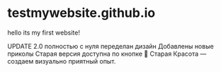 # testmywebsite.github.io
hello its my first website!

UPDATE 2.0
полностью с нуля переделан дизайн Добавлены новые приколы
Старая версия доступна по кнопке 🎨 Старая Красота — создаем визуально приятный опыт.

